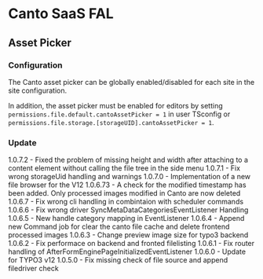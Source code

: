 # Canto SaaS FAL

## Asset Picker

### Configuration

The Canto asset picker can be globally enabled/disabled for each site
in the site configuration.

In addition, the asset picker must be enabled for editors
by setting `permissions.file.default.cantoAssetPicker = 1` in user TSconfig
or `permissions.file.storage.[storageUID].cantoAssetPicker = 1`.


### Update

1.0.7.2 - Fixed the problem of missing height and width after attaching to a content element without calling the file tree in the side menu
1.0.7.1 - Fix wrong storageUid handling and warnings
1.0.7.0 - Implementation of a new file browser for the V12
1.0.6.73 - A check for the modified timestamp has been added. Only processed images modified in Canto are now deleted
1.0.6.7 - Fix wrong cli handling in combintaion with scheduler commands
1.0.6.6 - Fix wrong driver SyncMetaDataCategoriesEventListener Handling
1.0.6.5 - New handle category mapping in EventListener
1.0.6.4 - Append new Command job for clear the canto file cache and delete frontend processed images
1.0.6.3 - Change preview image size for typo3 backend
1.0.6.2 - Fix performace on backend and fronted filelisting
1.0.6.1 - Fix router handling of AfterFormEnginePageInitializedEventListener
1.0.6.0 - Update for TYPO3 v12
1.0.5.0 - Fix missing check of file source and append filedriver check

